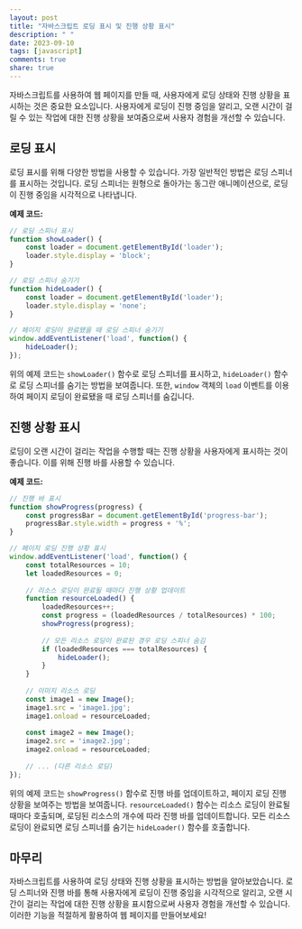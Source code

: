 ```yaml
---
layout: post
title: "자바스크립트 로딩 표시 및 진행 상황 표시"
description: " "
date: 2023-09-10
tags: [javascript]
comments: true
share: true
---
```


자바스크립트를 사용하여 웹 페이지를 만들 때, 사용자에게 로딩 상태와 진행 상황을 표시하는 것은 중요한 요소입니다. 사용자에게 로딩이 진행 중임을 알리고, 오랜 시간이 걸릴 수 있는 작업에 대한 진행 상황을 보여줌으로써 사용자 경험을 개선할 수 있습니다.

## 로딩 표시

로딩 표시를 위해 다양한 방법을 사용할 수 있습니다. 가장 일반적인 방법은 로딩 스피너를 표시하는 것입니다. 로딩 스피너는 원형으로 돌아가는 동그란 애니메이션으로, 로딩이 진행 중임을 시각적으로 나타냅니다. 

**예제 코드:**

```javascript
// 로딩 스피너 표시
function showLoader() {
    const loader = document.getElementById('loader');
    loader.style.display = 'block';
}

// 로딩 스피너 숨기기
function hideLoader() {
    const loader = document.getElementById('loader');
    loader.style.display = 'none';
}

// 페이지 로딩이 완료됐을 때 로딩 스피너 숨기기
window.addEventListener('load', function() {
    hideLoader();
});
```

위의 예제 코드는 `showLoader()` 함수로 로딩 스피너를 표시하고, `hideLoader()` 함수로 로딩 스피너를 숨기는 방법을 보여줍니다. 또한, `window` 객체의 `load` 이벤트를 이용하여 페이지 로딩이 완료됐을 때 로딩 스피너를 숨깁니다.

## 진행 상황 표시

로딩이 오랜 시간이 걸리는 작업을 수행할 때는 진행 상황을 사용자에게 표시하는 것이 좋습니다. 이를 위해 진행 바를 사용할 수 있습니다. 

**예제 코드:**

```javascript
// 진행 바 표시
function showProgress(progress) {
    const progressBar = document.getElementById('progress-bar');
    progressBar.style.width = progress + '%';
}

// 페이지 로딩 진행 상황 표시
window.addEventListener('load', function() {
    const totalResources = 10;
    let loadedResources = 0;
    
    // 리소스 로딩이 완료될 때마다 진행 상황 업데이트
    function resourceLoaded() {
        loadedResources++;
        const progress = (loadedResources / totalResources) * 100;
        showProgress(progress);
        
        // 모든 리소스 로딩이 완료된 경우 로딩 스피너 숨김
        if (loadedResources === totalResources) {
            hideLoader();
        }
    }
    
    // 이미지 리소스 로딩
    const image1 = new Image();
    image1.src = 'image1.jpg';
    image1.onload = resourceLoaded;
    
    const image2 = new Image();
    image2.src = 'image2.jpg';
    image2.onload = resourceLoaded;
    
    // ... (다른 리소스 로딩)
});
```

위의 예제 코드는 `showProgress()` 함수로 진행 바를 업데이트하고, 페이지 로딩 진행 상황을 보여주는 방법을 보여줍니다. `resourceLoaded()` 함수는 리소스 로딩이 완료될 때마다 호출되며, 로딩된 리소스의 개수에 따라 진행 바를 업데이트합니다. 모든 리소스 로딩이 완료되면 로딩 스피너를 숨기는 `hideLoader()` 함수를 호출합니다.

## 마무리

자바스크립트를 사용하여 로딩 상태와 진행 상황을 표시하는 방법을 알아보았습니다. 로딩 스피너와 진행 바를 통해 사용자에게 로딩이 진행 중임을 시각적으로 알리고, 오랜 시간이 걸리는 작업에 대한 진행 상황을 표시함으로써 사용자 경험을 개선할 수 있습니다. 이러한 기능을 적절하게 활용하여 웹 페이지를 만들어보세요!